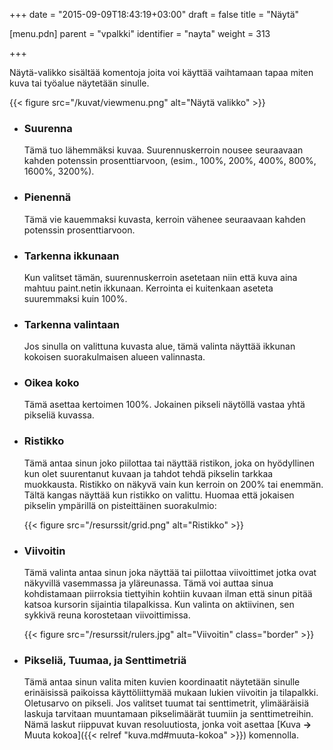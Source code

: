 +++
date = "2015-09-09T18:43:19+03:00"
draft = false
title = "Näytä"

[menu.pdn]
	parent = "vpalkki"
	identifier = "nayta"
	weight = 313

+++

Näytä-valikko sisältää komentoja joita voi käyttää vaihtamaan tapaa miten kuva tai työalue näytetään sinulle.

{{< figure src="/kuvat/viewmenu.png" alt="Näytä valikko" >}}

*	### Suurenna

	Tämä tuo lähemmäksi kuvaa. Suurennuskerroin nousee seuraavaan kahden potenssin prosenttiarvoon, (esim., 100%, 200%, 400%, 800%, 1600%, 3200%).
	
*	### Pienennä
	
	Tämä vie kauemmaksi kuvasta, kerroin vähenee seuraavaan kahden potenssin prosenttiarvoon.
	
*	### Tarkenna ikkunaan
	
	Kun valitset tämän, suurennuskerroin asetetaan niin että kuva aina mahtuu paint.netin ikkunaan. Kerrointa ei kuitenkaan aseteta suuremmaksi kuin 100%.
	
*	### Tarkenna valintaan
	
	Jos sinulla on valittuna kuvasta alue, tämä valinta näyttää ikkunan kokoisen suorakulmaisen alueen valinnasta.
	
*	### Oikea koko
	
	Tämä asettaa kertoimen 100%. Jokainen pikseli näytöllä vastaa yhtä pikseliä kuvassa.
	
*	### Ristikko
	
	Tämä antaa sinun joko piilottaa tai näyttää ristikon, joka on hyödyllinen kun olet suurentanut kuvaan ja tahdot tehdä pikselin tarkkaa muokkausta.
	Ristikko on näkyvä vain kun kerroin on 200% tai enemmän.
	Tältä kangas näyttää kun ristikko on valittu. Huomaa että jokaisen pikselin ympärillä on pisteittäinen suorakulmio:
	
	{{< figure src="/resurssit/grid.png" alt="Ristikko" >}}
	
*	### Viivoitin
	
	Tämä valinta antaa sinun joka näyttää tai piilottaa viivoittimet jotka ovat näkyvillä vasemmassa ja yläreunassa. Tämä voi auttaa sinua kohdistamaan piirroksia tiettyihin 
	kohtiin kuvaan ilman että sinun pitää katsoa kursorin sijaintia tilapalkissa. Kun valinta on aktiivinen, sen sykkivä reuna korostetaan viivoittimissa.
	
	{{< figure src="/resurssit/rulers.jpg" alt="Viivoitin" class="border" >}}
	
*	### Pikseliä, Tuumaa, ja Senttimetriä
	
	Tämä antaa sinun valita miten kuvien koordinaatit näytetään sinulle erinäisissä paikoissa käyttöliittymää mukaan lukien viivoitin ja tilapalkki. Oletusarvo on pikseli. 
	Jos valitset tuumat tai senttimetrit, ylimääräisiä laskuja tarvitaan muuntamaan pikselimäärät tuumiin ja senttimetreihin. Nämä laskut riippuvat kuvan resoluutiosta, jonka 
	voit asettaa [Kuva **&rarr;** Muuta kokoa]({{< relref "kuva.md#muuta-kokoa" >}}) komennolla.
